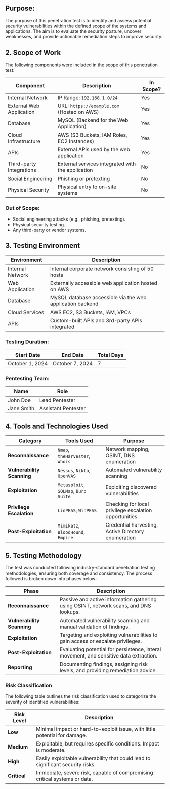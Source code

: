 
## **Purpose:**

The purpose of this penetration test is to identify and assess potential security vulnerabilities within the defined scope of the systems and applications. The aim is to evaluate the security posture, uncover weaknesses, and provide actionable remediation steps to improve security.

## 2. **Scope of Work**

The following components were included in the scope of this penetration test:

| **Component**            | **Description**                                   | **In Scope?** |
| ------------------------ | ------------------------------------------------- | ------------- |
| Internal Network         | IP Range: `192.168.1.0/24`                        | Yes           |
| External Web Application | URL: `https://example.com` (Hosted on AWS)        | Yes           |
| Database                 | MySQL (Backend for the Web Application)           | Yes           |
| Cloud Infrastructure     | AWS (S3 Buckets, IAM Roles, EC2 Instances)        | Yes           |
| APIs                     | External APIs used by the web application         | Yes           |
| Third-party Integrations | External services integrated with the application | No            |
| Social Engineering       | Phishing or pretexting                            | No            |
| Physical Security        | Physical entry to on-site systems                 | No            |

### **Out of Scope:**

- Social engineering attacks (e.g., phishing, pretexting).
- Physical security testing.
- Any third-party or vendor systems.

## 3. **Testing Environment**

|**Environment**|**Description**|
|---|---|
|Internal Network|Internal corporate network consisting of 50 hosts|
|Web Application|Externally accessible web application hosted on AWS|
|Database|MySQL database accessible via the web application backend|
|Cloud Services|AWS EC2, S3 Buckets, IAM, VPCs|
|APIs|Custom-built APIs and 3rd-party APIs integrated|

### **Testing Duration:**

|**Start Date**|**End Date**|**Total Days**|
|---|---|---|
|October 1, 2024|October 7, 2024|7|

### **Pentesting Team:**

|**Name**|**Role**|
|---|---|
|John Doe|Lead Pentester|
|Jane Smith|Assistant Pentester|

## 4. **Tools and Technologies Used**

|**Category**|**Tools Used**|**Purpose**|
|---|---|---|
|**Reconnaissance**|`Nmap`, `theHarvester`, `Whois`|Network mapping, OSINT, DNS enumeration|
|**Vulnerability Scanning**|`Nessus`, `Nikto`, `OpenVAS`|Automated vulnerability scanning|
|**Exploitation**|`Metasploit`, `SQLMap`, `Burp Suite`|Exploiting discovered vulnerabilities|
|**Privilege Escalation**|`LinPEAS`, `WinPEAS`|Checking for local privilege escalation opportunities|
|**Post-Exploitation**|`Mimikatz`, `BloodHound`, `Empire`|Credential harvesting, Active Directory enumeration|

## 5. **Testing Methodology**

The test was conducted following industry-standard penetration testing methodologies, ensuring both coverage and consistency. The process followed is broken down into phases below:

|**Phase**|**Description**|
|---|---|
|**Reconnaissance**|Passive and active information gathering using OSINT, network scans, and DNS lookups.|
|**Vulnerability Scanning**|Automated vulnerability scanning and manual validation of findings.|
|**Exploitation**|Targeting and exploiting vulnerabilities to gain access or escalate privileges.|
|**Post-Exploitation**|Evaluating potential for persistence, lateral movement, and sensitive data extraction.|
|**Reporting**|Documenting findings, assigning risk levels, and providing remediation advice.|

### **Risk Classification**

The following table outlines the risk classification used to categorize the severity of identified vulnerabilities:

|**Risk Level**|**Description**|
|---|---|
|**Low**|Minimal impact or hard-to-exploit issue, with little potential for damage.|
|**Medium**|Exploitable, but requires specific conditions. Impact is moderate.|
|**High**|Easily exploitable vulnerability that could lead to significant security risks.|
|**Critical**|Immediate, severe risk, capable of compromising critical systems or data.|